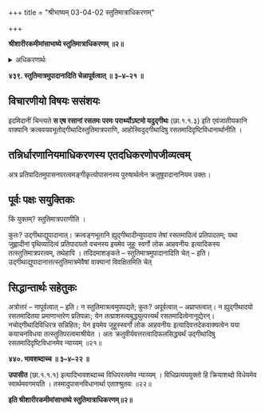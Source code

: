 +++
title = "श्रीभाष्यम् 03-04-02 स्तुतिमात्राधिकरणम्"

+++


**श्रीशारीरकमीमांसाभाष्ये स्तुतिमात्राधिकरणम् ॥२॥**

<details><summary>अधिकरणार्थः</summary>

स एष रसानां इत्यादिवाक्यानां उद्गीथादौ रसतमादिदृष्टिविधिपरत्वमेव
</details>

**४३९. स्तुतिमात्रमुपादानादिति चेन्नापूर्वत्वात् ॥ ३–४–२१ ॥**

## विचारणीयो विषयः ससंशयः

इदमिदानीं चिन्त्यते **स एष रसानां रसतमः परमः परार्थ्योऽष्टमो यदुद्गीथः** (छा.१.१.३) इति एवंजातीयकानि वाक्यानि क्रत्ववयवभूतोद्गीथादिस्तुतिमात्रपराणि, आहोस्विदुद्गीथादिषु रसतमादिदृष्टिविधानार्थानीति ।

## तन्निर्धारणानियमाधिकरणस्य एतदधिकरणोपजीव्यत्वम्

अत्र प्रतिपादितमुपासनपरत्वमङ्गीकृत्योपासनस्य पुरुषार्थत्वेन क्रतुषूपादानानियम उक्तः।

## पूर्वः पक्षः सयुक्तिकः

किं युक्तम्? स्तुतिमात्रपराणीति ।

कुतः? उद्गीथाद्युपादानात्। क्रत्वङ्गभूतानि ह्युद्गीथादीन्युपादाय तेषां रसतमादित्वं प्रतिपादतम्; यथा जुह्वादीनां पृथिव्यादित्वं प्रतिपादयतो वचनस्य इयमेव जुहूः स्वर्गो लोक आहवनीयः इत्यादिकस्य तत्स्तुतिमात्रपरत्वम्, तथेहापि । तदिदमाशङ्कते – स्तुतिमात्रमुपादानादिति चेत् – इति। उद्गीथाद्युपादानात्तत्स्तुतिमात्रमेवैषां वाक्यानां विवक्षितमिति चेत्

## सिद्धान्तार्थः सहेतुकः

अत्रोत्तरं – नापूर्वत्वात् – इति। न स्तुतिमात्रत्वमुपपद्यते; कुतः? अपूर्वत्वात् – अप्राप्तत्वात्। न ह्युद्गीथादयो रसतमादितया प्रमाणान्तरेण प्रतिपन्नाः; येन तत्प्राशस्त्यबुद्ध्युत्पत्त्यर्थं रसतमादित्वेनानूद्येरन्। नचोद्गीथादिविधिरत्र सन्निहितः; येन इयमेव जुहूस्स्वर्गो लोक आहवनीयः इत्यादिवत्तदेकवाक्यत्वेन यया कयाचनविधया तत्स्तुतिपरत्वमाश्रीयेत । अतः क्रतुवीर्यवत्तरत्वादिफलसिद्ध्यर्थं उद्गीथादिषु रसतमादिदृष्टिविधानमेव न्याय्यम् ॥२१॥

**४४०. भावशब्दाच्च ॥ ३–४–२२ ॥**

**उपासीत** (छा.१.१.१) इत्यादिभावशब्दाच्च विधिपरत्वमेव न्याय्यम् । विधिप्रत्यययुक्तो हि क्रियाशब्दो विधेयमेव स्वार्थमवगमयति । तस्मादुपासनविधानार्था एताश्श्रुतयः ॥२२॥

**इति श्रीशारीरकमीमांसाभाष्ये स्तुतिमात्राधिकरणम्॥२॥**


